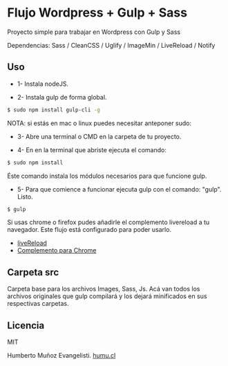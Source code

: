 Flujo Wordpress + Gulp + Sass
=====================

Proyecto simple para trabajar en Wordpress con Gulp y Sass

Dependencias: Sass / CleanCSS / Uglify / ImageMin / LiveReload / Notify

Uso
---------------------
- 1- Instala nodeJS.

- 2- Instala gulp de forma global.

```sh
$ sudo npm install gulp-cli -g
```

 NOTA: si estás en mac o linux puedes necesitar anteponer sudo:

- 3- Abre una terminal o CMD en la carpeta de tu proyecto.

- 4- En en la terminal que abriste ejecuta el comando: 

```sh
$ sudo npm install
```

Éste comando instala los módulos necesarios para que funcione gulp.

- 5- Para que comience a funcionar ejecuta gulp con el comando: "gulp".
Listo.

```sh
$ gulp
```

Si usas chrome o firefox pudes añadirle el complemento livereload a tu navegador. Este flujo está configurado para poder usarlo.

- [liveReload](http://livereload.com/)
- [Complemento para Chrome](https://goo.gl/SftNiy)


Carpeta src
---------------------
Carpeta base para los archivos Images, Sass, Js.
Acá van todos los archivos originales que gulp compilará y los dejará minificados en sus respectivas carpetas.



Licencia
---------------------
MIT


Humberto Muñoz Evangelisti.
[humu.cl](http://www.humu.cl/)